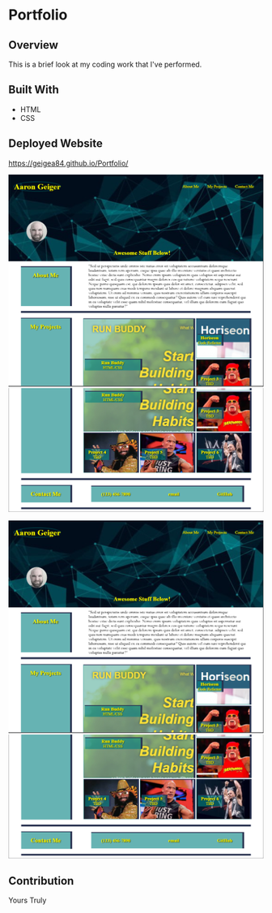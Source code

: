 # Portfolio

## Overview
This is a brief look at my coding work that I've performed.

## Built With
* HTML
* CSS

## Deployed Website
https://geigea84.github.io/Portfolio/

![screenshot1](./assets/images/website-snip1.png)
![screenshot1](./assets/images/website-snip2.png)

<img src="./assets/images/website-snip1.png" alt="screen shot 1">
<img src="./assets/images/website-snip2.png" alt="screen shot 2">

## Contribution
Yours Truly